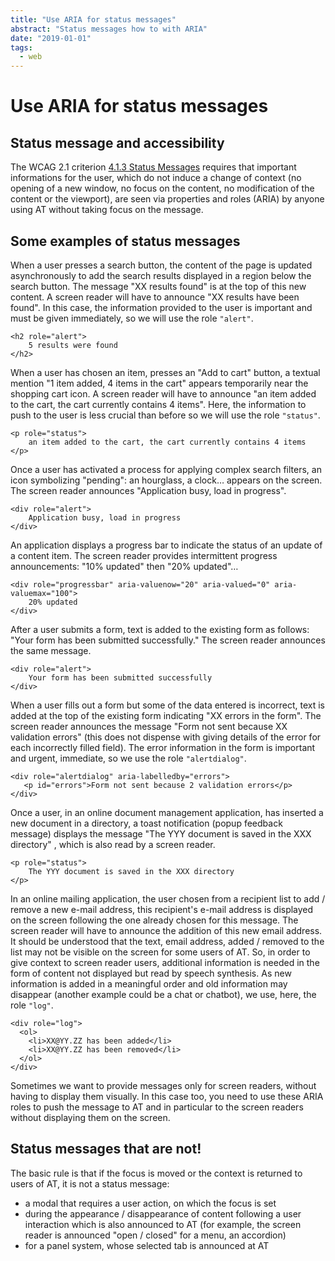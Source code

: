 ```yaml
---
title: "Use ARIA for status messages"
abstract: "Status messages how to with ARIA"
date: "2019-01-01"
tags:
  - web
---
```


# Use <abbr>ARIA</abbr> for status messages

## Status message and accessibility
The WCAG 2.1 criterion <a href="https://www.w3.org/TR/WCAG21/#status-messages">4.1.3 Status Messages</a> requires that important informations for the user, which do not induce a change of context (no opening of a new window, no focus on the content, no modification of the content or the viewport), are seen via properties and roles (<abbr>ARIA</abbr>) by anyone using <abbr>AT</abbr> without taking focus on the message.

## Some examples of status messages

When a user presses a search button, the content of the page is updated asynchronously to add the search results displayed in a region below the search button. The message "XX results found" is at the top of this new content. A screen reader will have to announce "XX results have been found". In this case, the information provided to the user is important and must be given immediately, so we will use the role `"alert"`.

```
<h2 role="alert">
    5 results were found
</h2>
```

When a user has chosen an item, presses an "Add to cart" button, a textual mention "1 item added, 4 items in the cart" appears temporarily near the shopping cart icon. A screen reader will have to announce "an item added to the cart, the cart currently contains 4 items". Here, the information to push to the user is less crucial than before so we will use the role `"status"`.

```
<p role="status">
    an item added to the cart, the cart currently contains 4 items
</p>
```

Once a user has activated a process for applying complex search filters, an icon symbolizing "pending": an hourglass, a clock… appears on the screen. The screen reader announces "Application busy, load in progress".

```
<div role="alert">
    Application busy, load in progress
</div>
```

An application displays a progress bar to indicate the status of an update of a content item. The screen reader provides intermittent progress announcements: "10% updated" then "20% updated"…

```
<div role="progressbar" aria-valuenow="20" aria-valued="0" aria-valuemax="100">
    20% updated
</div>
```

After a user submits a form, text is added to the existing form as follows: "Your form has been submitted successfully." The screen reader announces the same message.

```
<div role="alert">
    Your form has been submitted successfully
</div>
```

When a user fills out a form but some of the data entered is incorrect, text is added at the top of the existing form indicating "XX errors in the form". The screen reader announces the message "Form not sent because XX validation errors" (this does not dispense with giving details of the error for each incorrectly filled field). The error information in the form is important and urgent, immediate, so we use the role `"alertdialog"`.

```
<div role="alertdialog" aria-labelledby="errors">
   <p id="errors">Form not sent because 2 validation errors</p>
</div>
```

Once a user, in an online document management application, has inserted a new document in a directory, a toast notification (popup feedback message) displays the message "The YYY document is saved in the XXX directory" , which is also read by a screen reader.

```
<p role="status">
    The YYY document is saved in the XXX directory
</p>
```

In an online mailing application, the user chosen from a recipient list to add / remove a new e-mail address, this recipient's e-mail address is displayed on the screen following the one already chosen for this message. The screen reader will have to announce the addition of this new email address. It should be understood that the text, email address, added / removed to the list may not be visible on the screen for some users of <abbr>AT</abbr>. So, in order to give context to screen reader users, additional information is needed in the form of content not displayed but read by speech synthesis. As new information is added in a meaningful order and old information may disappear (another example could be a chat or chatbot), we use, here, the role `"log"`.

```
<div role="log">
  <ol>
    <li>XX@YY.ZZ has been added</li>
    <li>XX@YY.ZZ has been removed</li>
  </ol>
</div>
```

Sometimes we want to provide messages only for screen readers, without having to display them visually. In this case too, you need to use these <abbr>ARIA</abbr> roles to push the message to <abbr>AT</abbr> and in particular to the screen readers without displaying them on the screen.

## Status messages that are not!

The basic rule is that if the focus is moved or the context is returned to users of <abbr>AT</abbr>, it is not a status message:
- a modal that requires a user action, on which the focus is set
- during the appearance / disappearance of content following a user interaction which is also announced to <abbr>AT</abbr> (for example, the screen reader is announced "open / closed" for a menu, an accordion)
- for a panel system, whose selected tab is announced at <abbr>AT</abbr>
